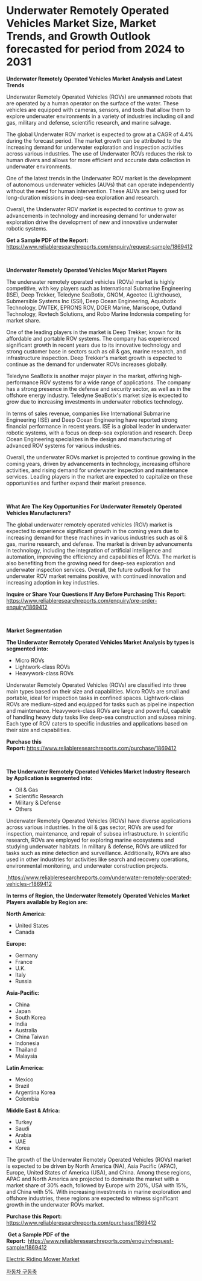 <p><h1>Underwater Remotely Operated Vehicles Market Size, Market Trends, and Growth Outlook forecasted for period from 2024 to 2031</h1></p><p><strong>Underwater Remotely Operated Vehicles Market Analysis and Latest Trends</strong></p>
<p><p>Underwater Remotely Operated Vehicles (ROVs) are unmanned robots that are operated by a human operator on the surface of the water. These vehicles are equipped with cameras, sensors, and tools that allow them to explore underwater environments in a variety of industries including oil and gas, military and defense, scientific research, and marine salvage.</p><p>The global Underwater ROV market is expected to grow at a CAGR of 4.4% during the forecast period. The market growth can be attributed to the increasing demand for underwater exploration and inspection activities across various industries. The use of Underwater ROVs reduces the risk to human divers and allows for more efficient and accurate data collection in underwater environments.</p><p>One of the latest trends in the Underwater ROV market is the development of autonomous underwater vehicles (AUVs) that can operate independently without the need for human intervention. These AUVs are being used for long-duration missions in deep-sea exploration and research.</p><p>Overall, the Underwater ROV market is expected to continue to grow as advancements in technology and increasing demand for underwater exploration drive the development of new and innovative underwater robotic systems.</p></p>
<p><strong>Get a Sample PDF of the Report:&nbsp;</strong> <a href="https://www.reliableresearchreports.com/enquiry/request-sample/1869412">https://www.reliableresearchreports.com/enquiry/request-sample/1869412</a></p>
<p>&nbsp;</p>
<p><strong>Underwater Remotely Operated Vehicles Major Market Players</strong></p>
<p><p>The underwater remotely operated vehicles (ROVs) market is highly competitive, with key players such as International Submarine Engineering (ISE), Deep Trekker, Teledyne SeaBotix, GNOM, Ageotec (Lighthouse), Submersible Systems Inc (SSI), Deep Ocean Engineering, Aquabotix Technology, DWTEK, EPRONS ROV, DOER Marine, Mariscope, Outland Technology, Rovtech Solutions, and Robo Marine Indonesia competing for market share.</p><p>One of the leading players in the market is Deep Trekker, known for its affordable and portable ROV systems. The company has experienced significant growth in recent years due to its innovative technology and strong customer base in sectors such as oil & gas, marine research, and infrastructure inspection. Deep Trekker's market growth is expected to continue as the demand for underwater ROVs increases globally.</p><p>Teledyne SeaBotix is another major player in the market, offering high-performance ROV systems for a wide range of applications. The company has a strong presence in the defense and security sector, as well as in the offshore energy industry. Teledyne SeaBotix's market size is expected to grow due to increasing investments in underwater robotics technology.</p><p>In terms of sales revenue, companies like International Submarine Engineering (ISE) and Deep Ocean Engineering have reported strong financial performance in recent years. ISE is a global leader in underwater robotic systems, with a focus on deep-sea exploration and research. Deep Ocean Engineering specializes in the design and manufacturing of advanced ROV systems for various industries.</p><p>Overall, the underwater ROVs market is projected to continue growing in the coming years, driven by advancements in technology, increasing offshore activities, and rising demand for underwater inspection and maintenance services. Leading players in the market are expected to capitalize on these opportunities and further expand their market presence.</p></p>
<p>&nbsp;</p>
<p><strong>What Are The Key Opportunities For Underwater Remotely Operated Vehicles Manufacturers?</strong></p>
<p><p>The global underwater remotely operated vehicles (ROV) market is expected to experience significant growth in the coming years due to increasing demand for these machines in various industries such as oil & gas, marine research, and defense. The market is driven by advancements in technology, including the integration of artificial intelligence and automation, improving the efficiency and capabilities of ROVs. The market is also benefiting from the growing need for deep-sea exploration and underwater inspection services. Overall, the future outlook for the underwater ROV market remains positive, with continued innovation and increasing adoption in key industries.</p></p>
<p><strong>Inquire or Share Your Questions If Any Before Purchasing This Report:</strong> <a href="https://www.reliableresearchreports.com/enquiry/pre-order-enquiry/1869412">https://www.reliableresearchreports.com/enquiry/pre-order-enquiry/1869412</a></p>
<p>&nbsp;</p>
<p><strong>Market Segmentation</strong></p>
<p><strong>The Underwater Remotely Operated Vehicles Market Analysis by types is segmented into:</strong></p>
<p><ul><li>Micro ROVs</li><li>Lightwork-class ROVs</li><li>Heavywork-class ROVs</li></ul></p>
<p><p>Underwater Remotely Operated Vehicles (ROVs) are classified into three main types based on their size and capabilities. Micro ROVs are small and portable, ideal for inspection tasks in confined spaces. Lightwork-class ROVs are medium-sized and equipped for tasks such as pipeline inspection and maintenance. Heavywork-class ROVs are large and powerful, capable of handling heavy duty tasks like deep-sea construction and subsea mining. Each type of ROV caters to specific industries and applications based on their size and capabilities.</p></p>
<p><strong>Purchase this Report:&nbsp;</strong><a href="https://www.reliableresearchreports.com/purchase/1869412">https://www.reliableresearchreports.com/purchase/1869412</a></p>
<p>&nbsp;</p>
<p><strong>The Underwater Remotely Operated Vehicles Market Industry Research by Application is segmented into:</strong></p>
<p><ul><li>Oil & Gas</li><li>Scientific Research</li><li>Military & Defense</li><li>Others</li></ul></p>
<p><p>Underwater Remotely Operated Vehicles (ROVs) have diverse applications across various industries. In the oil & gas sector, ROVs are used for inspection, maintenance, and repair of subsea infrastructure. In scientific research, ROVs are employed for exploring marine ecosystems and studying underwater habitats. In military & defense, ROVs are utilized for tasks such as mine detection and surveillance. Additionally, ROVs are also used in other industries for activities like search and recovery operations, environmental monitoring, and underwater construction projects.</p></p>
<p><a href="https://www.reliableresearchreports.com/underwater-remotely-operated-vehicles-r1869412">&nbsp;https://www.reliableresearchreports.com/underwater-remotely-operated-vehicles-r1869412</a></p>
<p><strong>In terms of Region, the Underwater Remotely Operated Vehicles Market Players available by Region are:</strong></p>
<p>
    <p> <strong> North America: </strong>
        <ul>
            <li>United States</li>
            <li>Canada</li>
        </ul>
        </p> 
    <p> <strong> Europe: </strong>
        <ul>
            <li>Germany</li>
            <li>France</li>
            <li>U.K.</li>
            <li>Italy</li>
            <li>Russia</li>
        </ul>
        </p> 
    <p> <strong> Asia-Pacific: </strong>
        <ul>
            <li>China</li>
            <li>Japan</li>
            <li>South Korea</li>
            <li>India</li>
            <li>Australia</li>
            <li>China Taiwan</li>
            <li>Indonesia</li>
            <li>Thailand</li>
            <li>Malaysia</li>
        </ul>
        </p> 
    <p> <strong> Latin America: </strong>
        <ul>
            <li>Mexico</li>
            <li>Brazil</li>
            <li>Argentina Korea</li>
            <li>Colombia</li>
        </ul>
        </p> 
    <p> <strong> Middle East & Africa: </strong>
        <ul>
            <li>Turkey</li>
            <li>Saudi</li>
            <li>Arabia</li>
            <li>UAE</li>
            <li>Korea</li>
        </ul>
    </p>
    </p>
<p><p>The growth of the Underwater Remotely Operated Vehicles (ROVs) market is expected to be driven by North America (NA), Asia Pacific (APAC), Europe, United States of America (USA), and China. Among these regions, APAC and North America are projected to dominate the market with a market share of 30% each, followed by Europe with 20%, USA with 15%, and China with 5%. With increasing investments in marine exploration and offshore industries, these regions are expected to witness significant growth in the underwater ROVs market.</p></p>
<p><strong>Purchase this Report: </strong><a href="https://www.reliableresearchreports.com/purchase/1869412">https://www.reliableresearchreports.com/purchase/1869412</a></p>
<p>&nbsp;<strong>Get a Sample PDF of the Report:&nbsp;&nbsp;</strong><a href="https://www.reliableresearchreports.com/enquiry/request-sample/1869412">https://www.reliableresearchreports.com/enquiry/request-sample/1869412</a></p>
<p><strong></strong></p>
<p><p><a href="https://github.com/NorbertYates/Market-Research-Report-List-4/blob/main/electric-riding-mower-market.md">Electric Riding Mower Market</a></p><p><a href="https://github.com/jntpkh496620/Market-Research-Report-List-1/blob/main/258867920683.md">자동차 구동축</a></p></p>